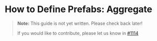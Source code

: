 # How to Define Prefabs: Aggregate

> **Note:** This guide is not yet written. Please check back later!
>
> If you would like to contribute, please let us know in [#1114]

[#1114]: https://github.com/amethyst/amethyst/issues/1114
